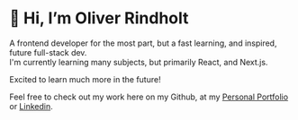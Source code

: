 # 👋 Hi, I’m Oliver Rindholt
A frontend developer for the most part, but a fast learning, and inspired, future full-stack dev.<br/>
I'm currently learning many subjects, but primarily React, and Next.js.<br/>

Excited to learn much more in the future!

Feel free to check out my work here on my Github, at my [Personal Portfolio](https://www.oliverrindholt.dk/) or [Linkedin](https://www.linkedin.com/in/oliver-rindholt-55707b217/).

